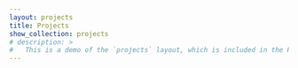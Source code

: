 ```yaml
---
layout: projects
title: Projects
show_collection: projects
# description: >
#   This is a demo of the `projects` layout, which is included in the PRO version of Hydejack.
---
```

